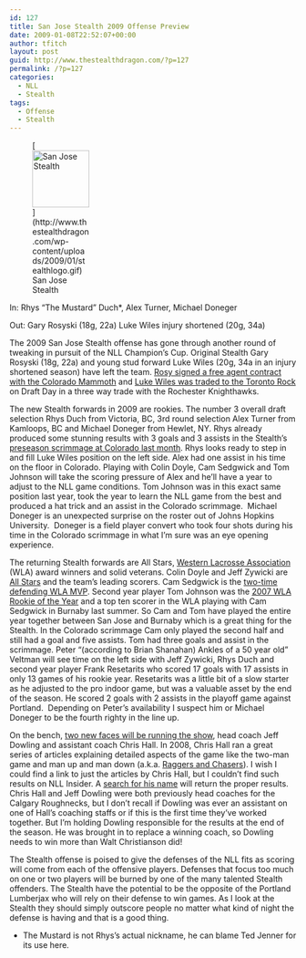 ```yaml
---
id: 127
title: San Jose Stealth 2009 Offense Preview
date: 2009-01-08T22:52:07+00:00
author: tfitch
layout: post
guid: http://www.thestealthdragon.com/?p=127
permalink: /?p=127
categories:
  - NLL
  - Stealth
tags:
  - Offense
  - Stealth
---
```

<figure id="attachment_132" aria-describedby="caption-attachment-132" style="width: 100px" class="wp-caption alignright">[<img class="size-full wp-image-132" title="stealthlogo" src="http://www.thestealthdragon.com/wp-content/uploads/2009/01/stealthlogo.gif" alt="San Jose Stealth" width="100" height="100" />](http://www.thestealthdragon.com/wp-content/uploads/2009/01/stealthlogo.gif)<figcaption id="caption-attachment-132" class="wp-caption-text">San Jose Stealth</figcaption></figure> 

In: Rhys &#8220;The Mustard&#8221; Duch*, Alex Turner, Michael Doneger

Out: Gary Rosyski (18g, 22a) Luke Wiles injury shortened (20g, 34a)

The 2009 San Jose Stealth offense has gone through another round of tweaking in pursuit of the NLL Champion&#8217;s Cup. Original Stealth Gary Rosyski (18g, 22a) and young stud forward Luke Wiles (20g, 34a in an injury shortened season) have left the team. <a href="http://www.nll.com/article.php?id=3591" target="_blank" rel="noopener noreferrer">Rosy signed a free agent contract with the Colorado Mammoth</a> and <a href="http://www.nll.com/article.php?id=3586" target="_blank" rel="noopener noreferrer">Luke Wiles was traded to the Toronto Rock</a> on Draft Day in a three way trade with the Rochester Knighthawks.

The new Stealth forwards in 2009 are rookies. The number 3 overall draft selection Rhys Duch from Victoria, BC, 3rd round selection Alex Turner from Kamloops, BC and Michael Doneger from Hewlet, NY. Rhys already produced some stunning results with 3 goals and 3 assists in the Stealth&#8217;s <a href="http://www.nll.com/stats.php?ps=http://nll.stats.pointstreak.com/boxscore.html?gameid=902922" target="_blank" rel="noopener noreferrer">preseason scrimmage at Colorado last month</a>. Rhys looks ready to step in and fill Luke Wiles position on the left side. Alex had one assist in his time on the floor in Colorado. Playing with Colin Doyle, Cam Sedgwick and Tom Johnson will take the scoring pressure of Alex and he&#8217;ll have a year to adjust to the NLL game conditions. Tom Johnson was in this exact same position last year, took the year to learn the NLL game from the best and produced a hat trick and an assist in the Colorado scrimmage.  Michael Doneger is an unexpected surprise on the roster out of Johns Hopkins University.  Doneger is a field player convert who took four shots during his time in the Colorado scrimmage in what I&#8217;m sure was an eye opening experience.

The returning Stealth forwards are All Stars, [Western Lacrosse Association](http://www.theboxrocks.com/) (WLA) award winners and solid veterans. Colin Doyle and Jeff Zywicki are [All Stars](http://www.nll.com/article.php?id=3368) and the team&#8217;s leading scorers. Cam Sedgwick is the [two-time defending WLA MVP](http://www.theboxrocks.com/news5/default.asp?mode=shownews&id=445). Second year player Tom Johnson was the [2007 WLA Rookie of the Year](http://www.theboxrocks.com/news5/default.asp?mode=shownews&id=360) and a top ten scorer in the WLA playing with Cam Sedgwick in Burnaby last summer. So Cam and Tom have played the entire year together between San Jose and Burnaby which is a great thing for the Stealth. In the Colorado scrimmage Cam only played the second half and still had a goal and five assists. Tom had three goals and assist in the scrimmage. Peter &#8220;(according to Brian Shanahan) Ankles of a 50 year old&#8221; Veltman will see time on the left side with Jeff Zywicki, Rhys Duch and second year player Frank Resetarits who scored 17 goals with 17 assists in only 13 games of his rookie year. Resetarits was a little bit of a slow starter as he adjusted to the pro indoor game, but was a valuable asset by the end of the season. He scored 2 goals with 2 assists in the playoff game against Portland.  Depending on Peter&#8217;s availability I suspect him or Michael Doneger to be the fourth righty in the line up.

On the bench, [two new faces will be running the show](http://sjstealth.com/team/coaching-staff), head coach Jeff Dowling and assistant coach Chris Hall. In 2008, Chris Hall ran a great series of articles explaining detailed aspects of the game like the two-man game and man up and man down (a.k.a. [Raggers and Chasers](http://www.nllinsider.com/2008/03/03/raggers-and-chasers/)). I wish I could find a link to just the articles by Chris Hall, but I couldn&#8217;t find such results on NLL Insider. A [search for his name](http://www.nllinsider.com/?s=%22Chris+Hall%22) will return the proper results. Chris Hall and Jeff Dowling were both previously head coaches for the Calgary Roughnecks, but I don&#8217;t recall if Dowling was ever an assistant on one of Hall&#8217;s coaching staffs or if this is the first time they&#8217;ve worked together. But I&#8217;m holding Dowling responsible for the results at the end of the season. He was brought in to replace a winning coach, so Dowling needs to win more than Walt Christianson did!

The Stealth offense is poised to give the defenses of the NLL fits as scoring will come from each of the offensive players. Defenses that focus too much on one or two players will be burned by one of the many talented Stealth offenders. The Stealth have the potential to be the opposite of the Portland Lumberjax who will rely on their defense to win games. As I look at the Stealth they should simply outscore people no matter what kind of night the defense is having and that is a good thing.

* The Mustard is not Rhys&#8217;s actual nickname, he can blame Ted Jenner for its use here.